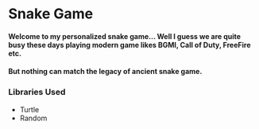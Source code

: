 # Snake Game

#### Welcome to my personalized snake game... Well I guess we are quite busy these days playing modern game likes BGMI, Call of Duty, FreeFire etc.
#### But nothing can match the legacy of ancient snake game.

### Libraries Used
- Turtle
- Random
